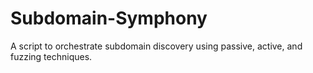 # Subdomain-Symphony
 A script to orchestrate subdomain discovery using passive, active, and fuzzing techniques.
